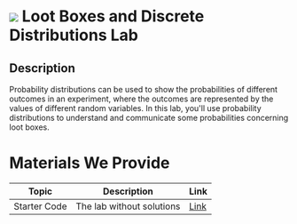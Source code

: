 # ![](https://ga-dash.s3.amazonaws.com/production/assets/logo-9f88ae6c9c3871690e33280fcf557f33.png) Loot Boxes and Discrete Distributions Lab

## Description

Probability distributions can be used to show the probabilities of different outcomes in an experiment, where the outcomes are represented by the values of different random variables. In this lab, you'll use probability distributions to understand and communicate some probabilities concerning loot boxes.

# Materials We Provide

| Topic | Description | Link |
| --- | --- | --- |
| Starter Code | The lab without solutions | [Link](./starter-code.ipynb)
